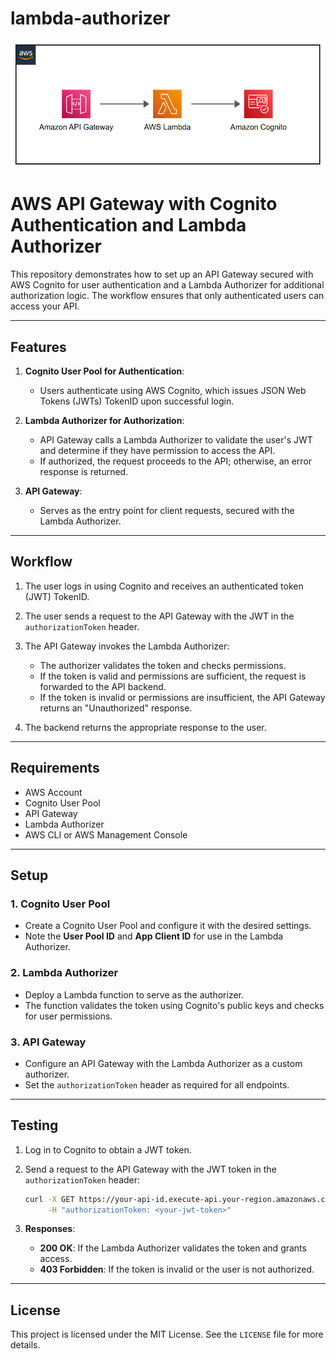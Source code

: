 # lambda-authorizer

![alt text](image.png)
# AWS API Gateway with Cognito Authentication and Lambda Authorizer

This repository demonstrates how to set up an API Gateway secured with AWS Cognito for user authentication and a Lambda Authorizer for additional authorization logic. The workflow ensures that only authenticated users can access your API.

---

## Features

1. **Cognito User Pool for Authentication**:

   * Users authenticate using AWS Cognito, which issues JSON Web Tokens (JWTs) TokenID upon successful login.

2. **Lambda Authorizer for Authorization**:

   * API Gateway calls a Lambda Authorizer to validate the user's JWT and determine if they have permission to access the API.
   * If authorized, the request proceeds to the API; otherwise, an error response is returned.

3. **API Gateway**:

   * Serves as the entry point for client requests, secured with the Lambda Authorizer.

---

## Workflow

1. The user logs in using Cognito and receives an authenticated token (JWT) TokenID.
2. The user sends a request to the API Gateway with the JWT in the `authorizationToken` header.
3. The API Gateway invokes the Lambda Authorizer:

   * The authorizer validates the token and checks permissions.
   * If the token is valid and permissions are sufficient, the request is forwarded to the API backend.
   * If the token is invalid or permissions are insufficient, the API Gateway returns an "Unauthorized" response.
4. The backend returns the appropriate response to the user.

---

## Requirements

* AWS Account
* Cognito User Pool
* API Gateway
* Lambda Authorizer
* AWS CLI or AWS Management Console

---

## Setup

### 1. **Cognito User Pool**

* Create a Cognito User Pool and configure it with the desired settings.
* Note the **User Pool ID** and **App Client ID** for use in the Lambda Authorizer.

### 2. **Lambda Authorizer**

* Deploy a Lambda function to serve as the authorizer.
* The function validates the token using Cognito's public keys and checks for user permissions.


### 3. **API Gateway**

* Configure an API Gateway with the Lambda Authorizer as a custom authorizer.
* Set the `authorizationToken` header as required for all endpoints.

---

## Testing

1. Log in to Cognito to obtain a JWT token.
2. Send a request to the API Gateway with the JWT token in the `authorizationToken` header:

   ```bash
   curl -X GET https://your-api-id.execute-api.your-region.amazonaws.com/prod/resource \
        -H "authorizationToken: <your-jwt-token>"
   ```
3. **Responses**:

   * **200 OK**: If the Lambda Authorizer validates the token and grants access.
   * **403 Forbidden**: If the token is invalid or the user is not authorized.

---

## License

This project is licensed under the MIT License. See the `LICENSE` file for more details.
